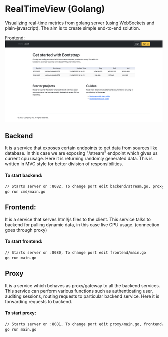 # RealTimeView (Golang)

Visualizing real-time metrics from golang server (using WebSockets and plain-javascript). The aim is to create simple end-to-end solution.

Frontend:
![screenshot](screenshot.png "Screenshot")

## Backend
It is a service that exposes certain endpoints to get data from sources like database.
In this case we are exposing "/stream" endpoint which gives us current cpu usage. 
Here it is returning randomly generated data. 
This is written in MVC style for better division of responsibilities.

#### To start backend:
``` bash
// Starts server on :8082, To change port edit backend/stream.go, proxy/main.go (since proxy needs to know backend location) 
go run cmd/main.go
```

## Frontend: 
It is a service that serves html/js files to the client. 
This service talks to backend for pulling dynamic data, in this case live CPU usage. (connection goes through proxy)

#### To start frontend:
``` bash
// Starts server on :8080, To change port edit frontend/main.go
go run main.go
```

## Proxy
It is a service which behaves as proxy/gateway to all the backend services.
This service can perform various functions such as authenticating user, auditing sessions, routing requests to
particular backend service. Here it is forwarding requests to backend.

#### To start proxy:
``` bash
// Starts server on :8081, To change port edit proxy/main.go, frontend/views/index.html (since frontend needs to know proxy location) 
go run main.go
```